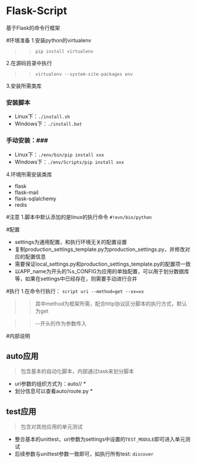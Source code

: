 Flask-Script
============

基于Flask的命令行框架

#环境准备
1.安装python的virtualenv
>>`pip install virtualenv`

2.在源码目录中执行
>>`virtualenv --system-site-packages env`

3.安装所需类库
### 安装脚本 ###
* Linux下：`./install.sh`
* Windows下：`./install.bat` 

### 手动安装：###
* Linux下：`./env/bin/pip install xxx`
* Windows下：`./env/Scripts/pip install xxx`

4.环境所需安装类库
* flask
* flask-mail
* flask-sqlalchemy
* redis

#注意
1.脚本中默认添加的是linux的执行命令
`#!evn/bin/python`

#配置
* settings为通用配置，和执行环境无关的配置设置
* 复制production_settings_template.py为production_settings.py，并修改对应的配置信息 
* 需要保证local_settings.py和production_settings_template.py的配置项一致
* 以APP_name为开头的%s_CONFIG为应用的单独配置，可以用于划分数据库等，如果在settings中已经存在，则需要手动进行合并

#执行
1.在命令行执行：
`script uri --method=get --xx=xx`

>> 其中method为框架所需，配合http协议区分脚本的执行方式，默认为get

>> --开头的作为参数传入

#内部说明
## auto应用
> 包含基本的自动化脚本，内部通过task来划分脚本

* uri参数的组织方式为：auto/<task>/<action> * 
* 划分信息可以查看auto/route.py *

## test应用
> 包含对其他应用的单元测试

* 整合基本的unittest，uri参数为settings中设置的`TEST_MODULE`即可进入单元测试
* 后续参数与unittest参数一致即可，如执行所有test: `discover`
